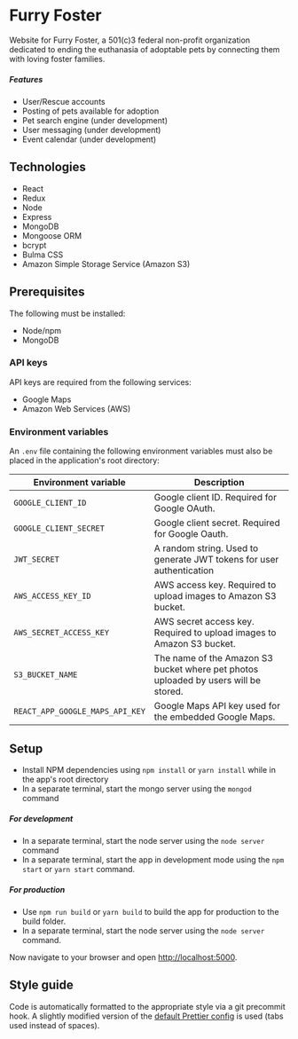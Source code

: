 # Furry Foster

Website for Furry Foster, a 501(c)3 federal non-profit organization dedicated to ending the euthanasia of adoptable pets by connecting them with loving foster families.

##### Features

- User/Rescue accounts
- Posting of pets available for adoption
- Pet search engine (under development)
- User messaging (under development)
- Event calendar (under development)

## Technologies

- React
- Redux
- Node
- Express
- MongoDB
- Mongoose ORM
- bcrypt
- Bulma CSS
- Amazon Simple Storage Service (Amazon S3)

## Prerequisites

The following must be installed:

- Node/npm
- MongoDB

### API keys

API keys are required from the following services:

- Google Maps
- Amazon Web Services (AWS)

### Environment variables

An `.env` file containing the following environment variables must also be placed in the application's root directory:

| Environment variable            | Description                                                                         |
| ------------------------------- | ----------------------------------------------------------------------------------- |
| `GOOGLE_CLIENT_ID`              | Google client ID. Required for Google OAuth.                                        |
| `GOOGLE_CLIENT_SECRET`          | Google client secret. Required for Google Oauth.                                    |
| `JWT_SECRET`                    | A random string. Used to generate JWT tokens for user authentication                |
| `AWS_ACCESS_KEY_ID`             | AWS access key. Required to upload images to Amazon S3 bucket.                      |
| `AWS_SECRET_ACCESS_KEY`         | AWS secret access key. Required to upload images to Amazon S3 bucket.               |
| `S3_BUCKET_NAME`                | The name of the Amazon S3 bucket where pet photos uploaded by users will be stored. |
| `REACT_APP_GOOGLE_MAPS_API_KEY` | Google Maps API key used for the embedded Google Maps.                              |

## Setup

- Install NPM dependencies using `npm install` or `yarn install` while in the app's root directory
- In a separate terminal, start the mongo server using the `mongod` command

##### For development

- In a separate terminal, start the node server using the `node server` command
- In a separate terminal, start the app in development mode using the `npm start` or `yarn start` command.

##### For production

- Use `npm run build` or `yarn build` to build the app for production to the build folder.
- In a separate terminal, start the node server using the `node server` command.

Now navigate to your browser and open <http://localhost:5000>.

## Style guide

Code is automatically formatted to the appropriate style via a git precommit hook. A slightly modified version of the [default Prettier config](https://prettier.io/docs/en/options.html) is used (tabs used instead of spaces).
